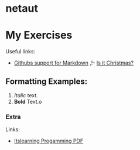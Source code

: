 # netaut
# My Exercises
Useful links:
- [Githubs support for
Markdown](https://docs.github.com/en/get-started/writing-on-github/getting-started-with-writing-and-formatting-on-github/basic-writing-and-formatting-syntax) ,!- [Is it Christmas?](https://isitchristmas.com)
## Formatting Examples:
1. *Italic* text.
2. **Bold** Text.o
### Extra
Links:
- [Itslearning Progamming PDF](https://sdu.itslearning.com/ContentArea/ContentArea.aspx?LocationID=43070&LocationType=1)


